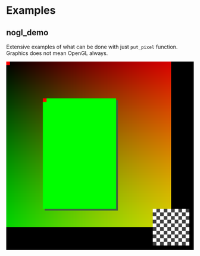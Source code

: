 # Examples

## nogl_demo

Extensive examples of what can be done with just `put_pixel` function. Graphics does not mean
OpenGL always.

![Example](/examples/nogl_demo.png)
